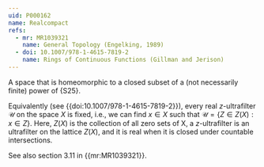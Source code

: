 ```yaml
---
uid: P000162
name: Realcompact
refs:
  - mr: MR1039321
    name: General Topology (Engelking, 1989)
  - doi: 10.1007/978-1-4615-7819-2
    name: Rings of Continuous Functions (Gillman and Jerison)
---
```


A space that is homeomorphic to a closed subset of a (not necessarily finite) power of {S25}.

Equivalently (see {{doi:10.1007/978-1-4615-7819-2}}), every real $z$-ultrafilter $\mathcal U$ on the space $X$ is fixed,
i.e., we can find $x\in X$ such that $\mathcal U=\{Z\in Z(X):x\in Z\}$.
Here, $Z(X)$ is the collection of all zero sets of X, a $z$-ultrafilter is an ultrafilter on the lattice $Z(X)$, and
it is real when it is closed under countable intersections.

See also section 3.11 in {{mr:MR1039321}}.
